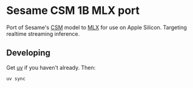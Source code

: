 # Sesame CSM 1B MLX port

Port of Sesame's [CSM](https://github.com/SesameAILabs/csm) model to [MLX](https://github.com/ml-explore/mlx) for use on Apple Silicon. Targeting realtime streaming inference.

## Developing

Get [uv](https://docs.astral.sh/uv/getting-started/installation/) if you haven't already. Then:

```
uv sync
```
